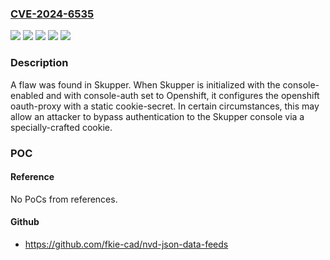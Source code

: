 ### [CVE-2024-6535](https://cve.mitre.org/cgi-bin/cvename.cgi?name=CVE-2024-6535)
![](https://img.shields.io/static/v1?label=Product&message=Red%20Hat%20Service%20Interconnect%201&color=blue)
![](https://img.shields.io/static/v1?label=Product&message=Service%20Interconnect%201%20for%20RHEL%209&color=blue)
![](https://img.shields.io/static/v1?label=Product&message=Service%20Interconnect%201.4%20for%20RHEL%209&color=blue)
![](https://img.shields.io/static/v1?label=Version&message=n%2Fa&color=blue)
![](https://img.shields.io/static/v1?label=Vulnerability&message=Use%20of%20Default%20Credentials&color=brighgreen)

### Description

A flaw was found in Skupper. When Skupper is initialized with the console-enabled and with console-auth set to Openshift, it configures the openshift oauth-proxy with a static cookie-secret. In certain circumstances, this may allow an attacker to bypass authentication to the Skupper console via a specially-crafted cookie.

### POC

#### Reference
No PoCs from references.

#### Github
- https://github.com/fkie-cad/nvd-json-data-feeds

